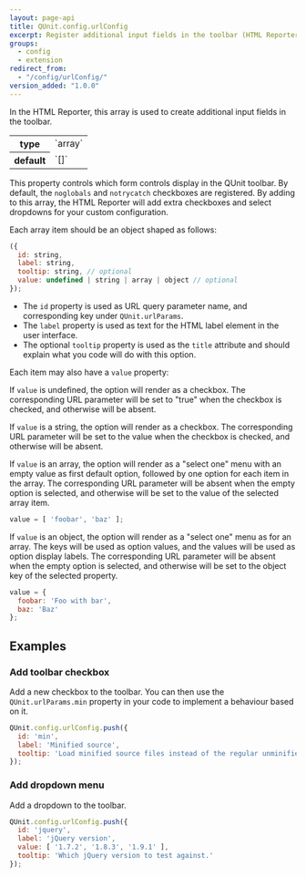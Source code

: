 ```yaml
---
layout: page-api
title: QUnit.config.urlConfig
excerpt: Register additional input fields in the toolbar (HTML Reporter).
groups:
  - config
  - extension
redirect_from:
  - "/config/urlConfig/"
version_added: "1.0.0"
---
```


In the HTML Reporter, this array is used to create additional input fields in the toolbar.

<table>
<tr>
  <th>type</th>
  <td markdown="span">`array`</td>
</tr>
<tr>
  <th>default</th>
  <td markdown="span">`[]`</td>
</tr>
</table>

This property controls which form controls display in the QUnit toolbar. By default, the `noglobals` and `notrycatch` checkboxes are registered. By adding to this array, the HTML Reporter will add extra checkboxes and select dropdowns for your custom configuration.

Each array item should be an object shaped as follows:

```js
({
  id: string,
  label: string,
  tooltip: string, // optional
  value: undefined | string | array | object // optional
});
```

* The `id` property is used as URL query parameter name, and corresponding key under `QUnit.urlParams`.
* The `label` property is used as text for the HTML label element in the user interface.
* The optional `tooltip` property is used as the `title` attribute and should explain what you code will do with this option.

Each item may also have a `value` property:

If `value` is undefined, the option will render as a checkbox. The corresponding URL parameter will be set to "true" when the checkbox is checked, and otherwise will be absent.

If `value` is a string, the option will render as a checkbox. The corresponding URL parameter will be set to the value when the checkbox is checked, and otherwise will be absent.

If `value` is an array, the option will render as a "select one" menu with an empty value as first default option, followed by one option for each item in the array. The corresponding URL parameter will be absent when the empty option is selected, and otherwise will be set to the value of the selected array item.

```js
value = [ 'foobar', 'baz' ];
```

If `value` is an object, the option will render as a "select one" menu as for an array. The keys will be used as option values, and the values will be used as option display labels. The corresponding URL parameter will be absent when the empty option is selected, and otherwise will be set to the object key of the selected property.

```js
value = {
  foobar: 'Foo with bar',
  baz: 'Baz'
};
```

## Examples

### Add toolbar checkbox

Add a new checkbox to the toolbar. You can then use the `QUnit.urlParams.min` property in your code to implement a behaviour based on it.

```js
QUnit.config.urlConfig.push({
  id: 'min',
  label: 'Minified source',
  tooltip: 'Load minified source files instead of the regular unminified ones.'
});
```

### Add dropdown menu

Add a dropdown to the toolbar.

```js
QUnit.config.urlConfig.push({
  id: 'jquery',
  label: 'jQuery version',
  value: [ '1.7.2', '1.8.3', '1.9.1' ],
  tooltip: 'Which jQuery version to test against.'
});
```
